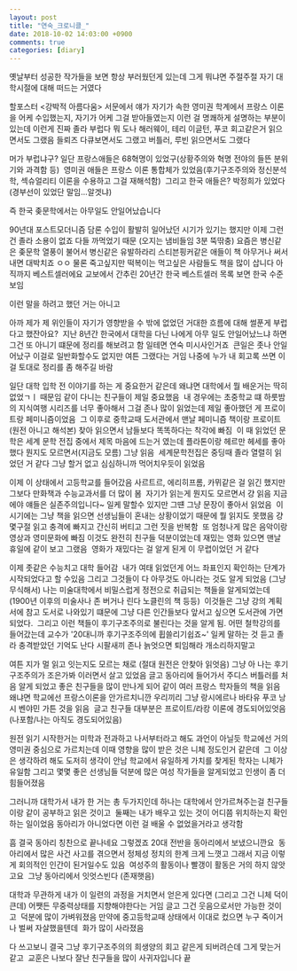 ```yaml
---
layout: post
title: "연숙_크로니클_"
date: 2018-10-02 14:03:00 +0900
comments: true 
categories: [diary] 
---
```

옛날부터 성공한 작가들을 보면 항상 부러웠던게 있는데 그게 뭐냐면 주절주절 자기 대학시절에 대해 떠드는 거였다

할포스터 <강박적 아름다움> 서문에서 얘가 자기가 속한 영미권 학계에서 프랑스 이론을 어케 수입했는지, 자기가 어케 그걸 받아들였는지 이런 걸 명쾌하게 설명하는 부분이 있는데 이런게 진짜 졸라 부럽다 뭐 도나 해러웨이, 테리 이글턴, 푸코 회고같은거 읽으면서도 그랬음 들뢰즈 다큐보면서도 그랬고 버틀러, 루빈 읽으면서도 그랬다 

머가 부럽냐구? 일단 프랑스애들은 68혁명이 있었구(상황주의와 혁명 전야의 들뜬 분위기와 과격함 등) 
영미권 애들은 프랑스 이론 통합체가 있었음(후기구조주의와 정신분석학, 섹슈얼리티 이론을 수용하고 그걸 재해석함) 
그리고 한국 애들은? 박정희가 있었다(경부선이 있었단 말임...알겟냐)

즉 한국 좆문학에서는 아무일도 안일어났습니다 

90년대 포스트모더니즘 담론 수입이 활발히 일어났던 시기가 있기는 했지만 이제 그런건 졸라 소용이 없죠 다들 까먹었기 때문 (오지는 냄비들임 3분 뚝딲충)
요즘은 병신같은 좆문학 열풍이 불어서 병신같은 유발하라리 스티븐핑커같은 애들이 책 아무거나 써서 내면 대박치죠 ㅇㅇ 물론 죽고싶지만 떡복이는 먹고싶은 사람들도 책을 많이 삽니다 아직까지 베스트셀러에요 교보에서 간추린 20년간 한국 베스트셀러 목록 보면 한국 수준 보임 

이런 말을 하려고 했던 거는 아니고 

아까 제가 제 위인들이 자기가 영향받을 수 밖에 없었던 거대한 흐름에 대해 썰푼게 부럽다고 했잔아요? 
지난 8년간 한국에서 대학을 다닌 나에게 아무 일도 안일어났느냐 하면 그건 또 아니기 떄문에 정리를 해보려고 함 일테면 연숙 미시사인거죠 
큰일은 좃나 안일어났구 이걸로 일반화할수도 없지만 여튼 그랬다는 거임 나중에 누가 내 회고록 쓰면 이걸 토대로 정리를 좀 해주길 바람 

일단 대학 입학 전 이야기를 하는 게 중요한거 같은데 왜냐면 대학에서 뭘 배운거는 딱히 없었ㄱㅣ 때문임 같이 다니는 친구들이 제일 중요했음 
내 경우에는 초중학교 떄 하룻밤의 지식여행 시리즈를 너무 좋아해서 그걸 존나 많이 읽었는데 제일 좋아했던 게 프로이트랑 페미니즘이었음 
그 이후로 중학교때 도서관에서 맨날 페미니즘 책이랑 프로이트 (원전 아니고 해석본) 찾아 읽으면서 남들보다 똑똑하다는 착각에 빠짐 
이 때 읽었던 문학은 세계 문학 전집 중에서 제목 마음에 드는거 였는데 플라톤이랑 헤르만 헤세를 좋아했다 뭔지도 모르면서(지금도 모름) 그냥 읽음 
세계문학전집은 중딩때 졸라 열렬히 읽었던 거 같다 그냥 할거 없고 심심하니까 먹어치우듯이 읽었음

이제 이 상태에서 고등학교를 들어갔음 사르트르, 에리히프롬, 카뮈같은 걸 읽긴 했지만 그보다 만화책과 수능교과서를 더 많이 봄 
자기가 읽는게 뭔지도 모르면서 걍 읽음 지금에야 얘들은 실존주의입니다~ 일케 말할수 있지만 그떈 그냥 문장이 좋아서 읽었음 
이 시기에는 그냥 책을 읽으면 선생님들이 혼내는 상황이었기 때문에 뭘 읽지도 못했음 걍 몇구절 읽고 충격에 빠지고 간신히 버티고 그런 짓을 반복함 
또 엄청나게 많은 음악이랑 영상과 영미문화에 빠짐 이것도 완전히 친구들 덕분이었는데 재밌는 영화 있으면 맨날 휴일에 같이 보고 그랬음 
영화가 재밌다는 걸 알게 된게 이 무렵이었던 거 같다 

이제 좃같은 수능치고 대학 들어감 
내가 여태 읽었던게 어느 좌표인지 확인하는 단계가 시작되었다고 할 수있음 그리고 그것들이 다 아무것도 아니라는 것도 알게 되었음 (그냥 무식해서)
나는 미술대학에서 비밀스럽게 정전으로 취급되는 책들을 알게되었는데 (1900년 이후의 미술사나 존 버거나 린다 노클린의 책 등등) 
이것들은 그냥 강의 계획서에 참고 도서로 나와있기 떄문에 그냥 다른 인간들보다 앞서고 싶으면 도서관에 가면 되었다. 
그리고 이런 책들이 후기구조주의로 불린다는 것을 알게 됨. 어떤 철학강의를 들어갔는데 교수가 '20대니까 후기구조주의에 휩쓸리기쉽죠~' 일케 말하는 것 듣고 졸라 충격받았던 기억도 난다 시팔새끼 존나 늙엇으면 퇴임해라 개소리하지말고 

여튼 지가 멀 읽고 잇는지도 모르는 채로 (절대 원전은 안찾아 읽엇음) 그냥 아 나는 후기구조주의가 조은가봐 이러면서 살고 있었음
글고 동아리에 들어가서 주디스 버틀러를 처음 알게 되었고 좋은 친구들을 많이 만나게 되어 같이 여러 프랑스 학자들의 책을 읽음 
왜냐면 학교에선 프랑스이론을 안가르치니깐 우리끼리 그냥 랑시에르나 바타유 푸코 낭시 벤야민 가튼 것을 읽음 
글고 친구들 대부분은 프로이트/라캉 이론에 경도되어있엇음 (나포함/나는 아직도 경도되어있음)

원전 읽기 시작한거는 미학과 전과하고 나서부터라고 해도 과언이 아닐듯 학교에선 거의 영미권 중심으로 가르치는데 이때 영향을 많이 받은 것은 니체 정도인거 같은데 
그 이상은 생각하려 해도 도저히 생각이 안남 학교에서 유일하게 가치를 찾게된 학자는 니체가 유일함
그리고 몇몇 좋은 선생님들 덕분에 많은 여성 작가들을 알게되었고 인생이 좀 더 힘들어졌음 

그러니까 대학가서 내가 한 거는 총 두가지인데
하나는 대학에서 안가르쳐주는걸 친구들이랑 같이 공부하고 읽은 것이고 
둘째는 내가 배우고 있는 것이 어디쯤 위치하는지 확인하는 일이었음
동아리가 아니었다면 이런 걸 배울 수 없었을거라고 생각함

흠
결국 동아리 칭찬으로 끝나네요
그렇겠죠 20대 전반을 동아리에서 보냈으니깐요 
동아리에서 많은 사건 사고를 겪으면서 정체성 정치의 한계 크게 느꼇고 그래서 지금 이렇게 회의적인 인간이 된거일수도 있음 
여성주의 활동이나 빨갱이 활동은 거의 하지 않앗고요 
그냥 동아리에서 잇엇스빈다 (존재햇음)

대학과 무관하게 내가 이 일련의 과정을 거치면서 얻은게 있다면 (그리고 그건 니체 덕이 큰데) 어쨋든 무중력상태를 지향해야한다는 거임
글고 그건 웃음으로서만 가능한 것이고 
덕분에 많이 가벼워졌음 만약에 중고등학교때 상태에서 이대로 컸으면 누구 죽이거나 벌써 자살했을텐데 
화가 많이 사라졌음

다 쓰고보니 결국 그냥 후기구조주의의 희생양의 회고 같은게 되버려슨데 그게 맞는거 같고 
교훈은 나보다 잘난 친구들을 많이 사귀자입니다
끝



